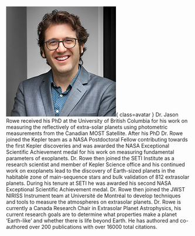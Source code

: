 ![Jason Rowe](Rowe.jpg){ class=avatar }
Dr. Jason Rowe received his PhD at the University of British Columbia for his work on measuring the reflectively of extra-solar planets using photometric measurements from the Canadian MOST Satellite. After his PhD Dr. Rowe joined the Kepler team as a NASA Postdoctoral Fellow contributing towards the first Kepler discoveries and was awarded the NASA Exceptional Scientific Achievement medal for his work on measuring fundamental parameters of exoplanets. Dr. Rowe then joined the SETI Institute as a research scientist and member of Kepler Science office and his continued work on exoplanets lead to the discovery of Earth-sized planets in the habitable zone of main-sequence stars and bulk validation of 812 extrasolar planets. During his tenure at SETI he was awarded his second NASA Exceptional Scientific Achievement medal. Dr. Rowe then joined the JWST NIRISS Instrument team at Université de Montréal to develop techniques and tools to measure the atmospheres on extrasolar planets. Dr. Rowe is currently a Canada Research Chair in Extrasolar Planet Astrophysics, his current research goals are to determine what properties make a planet ‘Earth-like’ and whether there is life beyond Earth. He has authored and co-authored over 200 publications with over 16000 total citations.

